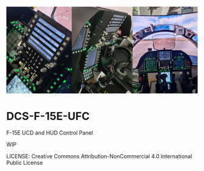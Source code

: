 ![Alt text](F-15E-UFC.png)

# DCS-F-15E-UFC
F-15E UCD and HUD Control Panel


WIP



LICENSE: Creative Commons Attribution-NonCommercial 4.0 International Public License
